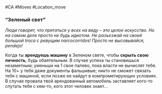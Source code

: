 #CA #Moves #Location_move

### “Зеленый свет”
*Люди говорят, что прятаться у всех на виду – это целое искусство. Но на самом деле просто не будь идиотом. Не разъезжай на своей большой troca с ревущим narcocorridos! Просто не высовывайся, pendejo!*

Когда ты **арендуешь машину** в Зеленом свете, чтобы **скрыть свою личность**, будь обаятельным. В случае успеха ты становишься незаметным; уменьши на 1 свое палево, пока власти не вычислят тебя. На 10+ у тебя даже документы фальшивые; никто не сможет связать тебя с машиной, если позже ее найдут в компрометирующих условиях. В случае провала твой арендованный автомобиль заставляет кого-то спутать тебя с кем-то, кого этот человек знает...